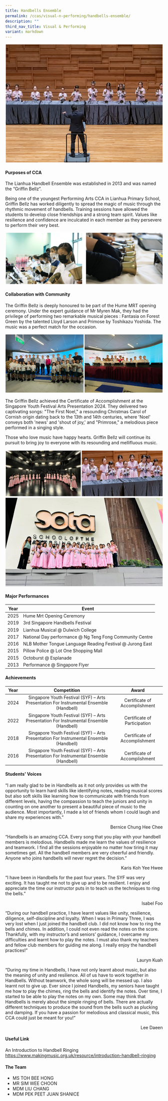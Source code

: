 ```yaml
---
title: Handbells Ensemble
permalink: /ccas/visual-n-performing/handbells-ensemble/
description: ""
third_nav_title: Visual & Performing
variant: markdown
---
```

![](/images/CCAs/Handbells%20Ensemble/head.png)

#### Purposes of CCA

The Lianhua Handbell Ensemble was established in 2013 and was named the “Griffin Bellz”.

Being one of the youngest Performing Arts CCA in Lianhua Primary School, Griffin Bellz has worked diligently to spread the magic of music through the rhythmic movement of handbells. Training sessions have allowed the students to develop close friendships and a strong team spirit. Values like resilience and confidence are inculcated in each member as they persevere to perform their very best.

![](/images/CCAs/Handbells%20Ensemble/1.png)

#### Collaboration with Community

The Griffin Bellz is deeply honoured to be part of the Hume MRT opening ceremony. Under the expert guidance of Mr Myren Mak, they had the privilege of performing two remarkable musical pieces : Fantasia on Forest Green by the talented Lloyd Larson and Primose by Toshikazu Yoshida. The music was a perfect match for the occasion.

![](/images/CCAs/Handbells%20Ensemble/2.png)

The Griffin Bellz achieved the Certificate of Accomplishment at the Singapore Youth Festival Arts Presentation 2024. They delivered two captivating songs: "The First Noel," a resounding Christmas Carol of Cornish origin dating back to the 13th and 14th centuries, where 'Noel' conveys both 'news' and 'shout of joy,' and "Primrose," a melodious piece performed in a singing style.

Those who love music have happy hearts. Griffin Bellz will continue its pursuit to bring joy to everyone with its resounding and mellifluous music.

![](/images/CCAs/Handbells%20Ensemble/3.png)
![](/images/CCAs/Handbells%20Ensemble/4.png)

#### Major Performances

|   Year   |      Event      |
|------|----------|
| 2025 | Hume Mrt Opening Ceremony     |
| 2019 | 3rd Singapore Handbells Festival    |
| 2019 | Lianhua Musical @ Dulwich College    |
| 2017 | National Day performance @ Ng Teng Fong Community Centre  |
| 2016 | NLB Mother Tongue Language Reading Festival @ Jurong East |
| 2015 | Pillow Police @ Lot One Shopping Mall   |
| 2015 | Octoburst @ Esplanade    |
| 2013 | Performance @ Singapore Flyer     |

#### Achievements

| Year |     Competition    |    Award   |
|:----:|:---------:|:--------------:|
| 2024 | Singapore Youth Festival (SYF) – Arts Presentation For Instrumental Ensemble (Handbell) | Certificate of Accomplishment |
| 2022 | Singapore Youth Festival (SYF) – Arts Presentation For Instrumental Ensemble (Handbell) | Certificate of Participation |
| 2018 | Singapore Youth Festival (SYF) – Arts Presentation For Instrumental Ensemble (Handbell) | Certificate of Accomplishment |
| 2016 | Singapore Youth Festival (SYF) – Arts Presentation For Instrumental Ensemble (Handbell) | Certificate of Accomplishment |

#### Students' Voices

“I am really glad to be in Handbells as it not only provides us with the opportunity to learn hard skills like identifying notes, reading musical scores but also soft skills like learning how to communicate with friends from different levels, having the compassion to teach the juniors and unity in counting on one another to present a beautiful piece of music to the audience. Most importantly, I made a lot of friends whom I could laugh and share my experiences with.”

 <p style="text-align: right"> Bernice Chung Hee Chee</p>


“Handbells is an amazing CCA. Every song that you play with your handbell members is melodious. Handbells made me learn the values of resilience and teamwork. I find all the sessions enjoyable no matter how tiring it may sometimes get. All the handbell members are very cheerful and friendly. Anyone who joins handbells will never regret the decision.” &nbsp;

 <p style="text-align: right"> Karis Koh Yee Hwee</p>

“I have been in Handbells for the past four years. The SYF was very exciting. It has taught me not to give up and to be resilient. I enjoy and appreciate the time our instructor puts in to teach us the techniques to ring the bells.”

 <p style="text-align: right"> Isabel Foo</p>  

“During our handbell practice, I have learnt values like unity, resilience, diligence, self-discipline and loyalty. When I was in Primary Three, I was very lost when I just joined the handbell club. I did not know how to ring the bells and chimes. In addition, I could not even read the notes on the score. Thankfully, with my instructor’s and seniors’ guidance, I overcame my difficulties and learnt how to play the notes. I must also thank my teachers and fellow club members for guiding me along. I really enjoy the handbell practices!”&nbsp;

 <p style="text-align: right">Lauryn Kuah</p>  

“During my time in Handbells, I have not only learnt about music, but also the meaning of unity and resilience. All of us have to work together in Handbells. Without teamwork, the whole song will be messed up. I also learnt not to give up. Ever since I joined Handbells, my seniors have taught me how to play the chimes, ring the bells and identify the notes. Over time, I started to be able to play the notes on my own. Some may think that Handbells is merely about the simple ringing of bells. There are actually different techniques to produce the sound from the bells such as plucking and damping. If you have a passion for melodious and classical music, this CCA could just be meant for you!”

 <p style="text-align: right">Lee Daeen</p>
 
#### Useful Link

An Introduction to Handbell Ringing   
<a href="https://www.makingmusic.org.uk/resource/introduction-handbell-ringing" target="_blank">https://www.makingmusic.org.uk/resource/introduction-handbell-ringing</a>


#### The Team

* MS TOH BEE HONG
* MR SIM WEE CHOON
* MDM LIU CHANG
* MDM PEK PEET JUAN SHANICE  
